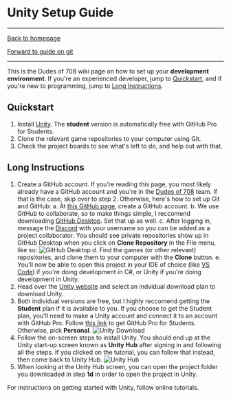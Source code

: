 # Unity Setup Guide

-----

[Back to homepage](..)

[Forward to guide on git](commits)

-----

This is the Dudes of 708 wiki page on how to set up your **development environment**. If you're an experienced developer, jump to [Quickstart](#Quickstart), and if you're new to programming, jump to [Long Instructions](#Long-Instructions).

## Quickstart

1. Install [Unity](https://store.unity.com/#plans-individual). The **student** version is automatically free with GitHub Pro for Students.
2. Clone the relevant game repositories to your computer using Git.
3. Check the project boards to see what's left to do, and help out with that.

## Long Instructions

1. Create a GitHub account. If you're reading this page, you most likely already have a GitHub account and you're in the [Dudes of 708](https://github.com/dudesof708) team. If that is the case, skip over to step 2. Otherwise, here's how to set up Git and GitHub:
    a. At [this GitHub page](https://github.com/join), create a GitHub account.
    b. We use GitHub to collaborate, so to make things simple, I reccomend downloading [GitHub Desktop](https://desktop.github.com/). Set that up as well.
    c. After logging in, message the [Discord](https://discord.gg/WUGMTcZ) with your username so you can be added as a project collaborator. You should see private repositories show up in GitHub Desktop when you click on **Clone Repository** in the File menu, like so:
       ![GitHub Desktop](https://i.imgur.com/IA84a3i.png)
    d. Find the games (or other relevant) repositories, and clone them to your computer with the **Clone** button.
    e. You'll now be able to open this project in your IDE of choice (like [VS Code](https://code.visualstudio.com/)) if you're doing development in C#, or Unity if you're doing development in Unity.
2. Head over the [Unity website](https://store.unity.com/#plans-individual) and select an indvidual download plan to download Unity.
3. Both individual versions are free, but I highly reccomend getting the **Student** plan if it is available to you. If you choose to get the Student plan, you'll need to make a Unity account and connect it to an account with GitHub Pro. Follow [this link](https://education.github.com/pack) to get GitHub Pro for Students. Otherwise, pick **Personal**.
   ![Unity Download](https://i.imgur.com/NCRxzKg.png)
4. Follow the on-screen steps to install Unity. You should end up at the Unity start-up screen known as **Unity Hub** after signing in and following all the steps. If you clicked on the tutorial, you can follow that instead, then come back to Unity Hub.
   ![Unity Hub](https://i.imgur.com/pqLdR6j.png)
5. When looking at the Unity Hub screen, you can open the project folder you downloaded in step **1d** in order to open the project in Unity.

For instructions on getting started with Unity, follow online tutorials.
